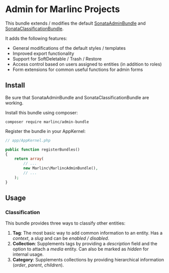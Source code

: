 # Admin for Marlinc Projects

This bundle extends / modifies the default [SonataAdminBundle](https://github.com/sonata-project/SonataAdminBundle) and [SonataClassificationBundle](https://github.com/sonata-project/SonataClassificationBundle).

It adds the following features:

- General modifications of the default styles / templates
- Improved export functionality
- Support for SoftDeletable / Trash / Restore
- Access control based on users assigned to entities (in addition to roles)
- Form extensions for common useful functions for admin forms

## Install

Be sure that SonataAdminBundle and SonataClassificationBundle are working.

Install this bundle using composer:

```
composer require marlinc/admin-bundle
```

Register the bundle in your AppKernel:

```php
// app/AppKernel.php

public function registerBundles()
{
    return array(
        // ...
        new Marlinc\MarlincAdminBundle(),
        // ...
    );
}
```

## Usage

### Classification

This bundle provides three ways to classify other entities:

1. **Tag**: The most basic way to add common information to an entity. Has a *context*, a *slug* and can be *enabled / disabled*.
2. **Collection**: Supplements tags by providing a *description* field and the option to attach a *media* entity. Can also be marked as *hidden* for internal usage.
3. **Category**: Supplements collections by providing hierarchical information (*order*, *parent*, *children*).
